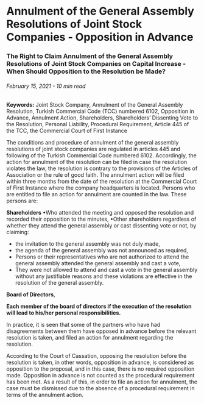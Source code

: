 <BlogMetaDecorator folder="generic" image="generic.jpg" imageAlt="image alt" description="The Right to Claim Annulment of the General Assembly Resolutions of Joint Stock Companies on Capital Increase - When Should Opposition to the Resolution be Made?" title="UnverLegal - The Right to Claim Annulment of the General Assembly Resolutions of Joint Stock Companies on Capital Increase" />

# Annulment of the General Assembly Resolutions of Joint Stock Companies - Opposition in Advance

### The Right to Claim Annulment of the General Assembly Resolutions of Joint Stock Companies on Capital Increase - When Should Opposition to the Resolution be Made?

###### February 15, 2021 - 10 min read

**Keywords:** Joint Stock Company, Annulment of the General Assembly Resolution, Turkish Commercial Code (TCC) numbered 6102, Opposition in Advance, Annulment Action, Shareholders, Shareholders’ Dissenting Vote to the Resolution, Personal Liability, Procedural Requirement, Article 445 of the TCC, the Commercial Court of First Instance

The conditions and procedure of annulment of the general assembly resolutions of joint stock companies are regulated in articles 445 and following of the Turkish Commercial Code numbered 6102. Accordingly, the action for annulment of the resolution can be filed in case the resolution violates the law, the resolution is contrary to the provisions of the Articles of Association or the rule of good faith. The annulment action will be filed within three months from the date of the resolution at the Commercial Court of First Instance where the company headquarters is located. Persons who are entitled to file an action for annulment are counted in the law. These persons are:

**Shareholders**
•Who attended the meeting and opposed the resolution and recorded their opposition to the minutes,
•Other shareholders regardless of whether they attend the general assembly or cast dissenting vote or not, by claiming:
- the invitation to the general assembly was not duly made,
- the agenda of the general assembly was not announced as required,
- Persons or their representatives who are not authorized to attend the general assembly attended the general assembly and cast a vote,
- They were not allowed to attend and cast a vote in the general assembly without any justifiable reasons
and these violations are effective in the resolution of the general assembly.

**Board of Directors**,

**Each member of the board of directors if the execution of the resolution will lead to his/her personal responsibilities.**

In practice, it is seen that some of the partners who have had disagreements between them have opposed in advance before the relevant resolution is taken, and filed an action for annulment regarding the resolution.

According to the Court of Cassation, opposing the resolution before the resolution is taken, in other words, opposition in advance, is considered as opposition to the proposal, and in this case, there is no required opposition made. Opposition in advance is not counted as the procedural requirement has been met. As a result of this, in order to file an action for annulment, the case must be dismissed due to the absence of a procedural requirement in terms of the annulment action.
